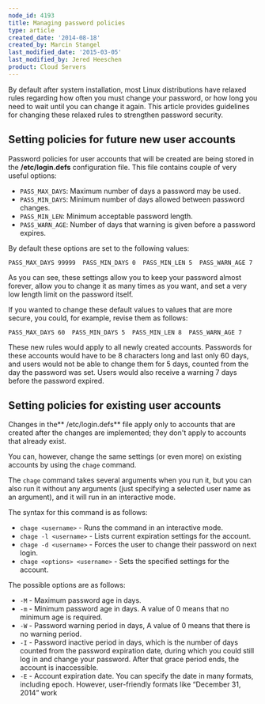 ```yaml
---
node_id: 4193
title: Managing password policies
type: article
created_date: '2014-08-18'
created_by: Marcin Stangel
last_modified_date: '2015-03-05'
last_modified_by: Jered Heeschen
product: Cloud Servers
---
```


By default after system installation, most Linux distributions have
relaxed rules regarding how often you must change your password, or how
long you need to wait until you can change it again. This article
provides guidelines for changing these relaxed rules to strengthen
password security.

Setting policies for future new user accounts
---------------------------------------------

Password policies for user accounts that will be created are being
stored in the **/etc/login.defs** configuration file. This file contains
couple of very useful options:

-   `PASS_MAX_DAYS`: Maximum number of days a password may be used.
-   `PASS_MIN_DAYS`: Minimum number of days allowed between
    password changes.
-   `PASS_MIN_LEN`: Minimum acceptable password length.
-   `PASS_WARN_AGE`: Number of days that warning is given before a
    password expires.

By default these options are set to the following values:

    PASS_MAX_DAYS 99999  PASS_MIN_DAYS 0  PASS_MIN_LEN 5  PASS_WARN_AGE 7

As you can see, these settings allow you to keep your password almost
forever, allow you to change it as many times as you want, and set a
very low length limit on the password itself.

If you wanted to change these default values to values that are more
secure, you could, for example, revise them as follows:

    PASS_MAX_DAYS 60  PASS_MIN_DAYS 5  PASS_MIN_LEN 8  PASS_WARN_AGE 7

These new rules would apply to all newly created accounts. Passwords for
these accounts would have to be 8 characters long and last only 60 days,
and users would not be able to change them for 5 days, counted from the
day the password was set. Users would also receive a warning 7 days
before the password expired.

Setting policies for existing user accounts
-------------------------------------------

Changes in the** /etc/login.defs** file apply only to accounts that are
created after the changes are implemented; they don't apply to accounts
that already exist.

You can, however, change the same settings (or even more) on existing
accounts by using the `chage` command.

The `chage` command takes several arguments when you run it, but you can
also run it without any arguments (just specifying a selected user name
as an argument), and it will run in an interactive mode.

The syntax for this command is as follows:

-   `chage <username>` - Runs the command in an interactive mode.
-   `chage -l <username>` - Lists current expiration settings for
    the account.
-   `chage -d <username>` - Forces the user to change their password on
    next login.
-   `chage <options> <username>` - Sets the specified settings for
    the account.

The possible options are as follows:

-   `-M` - Maximum password age in days.
-   `-m` - Minimum password age in days. A value of 0 means that no
    minimum age is required.
-   `-W` - Password warning period in days, A value of 0 means that
    there is no warning period.
-   `-I` - Password inactive period in days, which is the number of days
    counted from the password expiration date, during which you could
    still log in and change your password. After that grace period ends,
    the account is inaccessible.
-   `-E` - Account expiration date. You can specify the date in many
    formats, including epoch. However, user-friendly formats like
    &ldquo;December 31, 2014&rdquo; work


